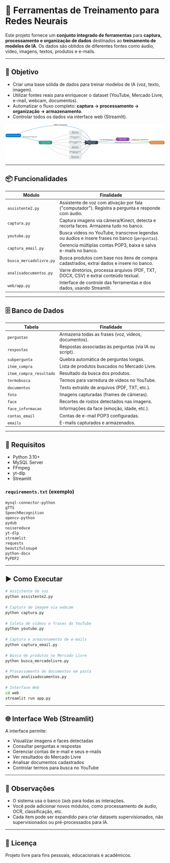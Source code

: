 # 🧠 Ferramentas de Treinamento para Redes Neurais

Este projeto fornece um **conjunto integrado de ferramentas** para **captura, processamento e organização de dados** destinados ao **treinamento de modelos de IA**. Os dados são obtidos de diferentes fontes como áudio, vídeo, imagens, textos, produtos e e-mails.

---

## 🎯 Objetivo

- Criar uma base sólida de dados para treinar modelos de IA (voz, texto, imagem).
- Utilizar fontes reais para enriquecer o dataset (YouTube, Mercado Livre, e-mail, webcam, documentos).
- Automatizar o fluxo completo: **captura → processamento → organização → armazenamento**.
- Controlar todos os dados via interface web (Streamlit).

![Diagrama do Projeto](https://github.com/marcelomaurin/TreinamentosIA/blob/main/Diagrama_Ferramentas_Treinamento_Comercial.png?raw=true)


---

## 📦 Funcionalidades

| Módulo                    | Finalidade |
|--------------------------|------------|
| `assistente2.py`         | Assistente de voz com ativação por fala ("computador"). Registra a pergunta e responde com áudio. |
| `captura.py`             | Captura imagens via câmera/Kinect, detecta e recorta faces. Armazena tudo no banco. |
| `youtube.py`             | Busca vídeos no YouTube, transcreve legendas ou áudios e insere frases no banco (`perguntas`). |
| `captura_email.py`       | Gerencia múltiplas contas POP3, baixa e salva e-mails no banco. |
| `busca_mercadolivre.py`  | Busca produtos com base nos itens de compra cadastrados, extrai dados e insere no banco. |
| `analisadocumentos.py`   | Varre diretórios, processa arquivos (PDF, TXT, DOCX, CSV) e extrai conteúdo textual. |
| `web/app.py`             | Interface de controle das ferramentas e dos dados, usando Streamlit. |

---

## 🗄️ Banco de Dados

| Tabela                     | Finalidade |
|----------------------------|------------|
| `perguntas`               | Armazena todas as frases (voz, vídeos, documentos). |
| `respostas`               | Respostas associadas às perguntas (via IA ou script). |
| `subpergunta`             | Quebra automática de perguntas longas. |
| `item_compra`             | Lista de produtos buscados no Mercado Livre. |
| `item_compra_resultado`   | Resultado da busca dos produtos. |
| `termobusca`              | Termos para varredura de vídeos no YouTube. |
| `documentos`              | Texto extraído de arquivos (PDF, TXT, etc.). |
| `foto`                    | Imagens capturadas (frames de câmeras). |
| `face`                    | Recortes de rostos detectados nas imagens. |
| `face_informacao`         | Informações da face (emoção, idade, etc.). |
| `contas_email`            | Contas de e-mail POP3 configuradas. |
| `emails`                  | E-mails capturados e armazenados. |

---

## 📂 Requisitos

- Python 3.10+
- MySQL Server
- FFmpeg
- yt-dlp
- Streamlit

### `requirements.txt` (exemplo)

```text
mysql-connector-python
gTTS
SpeechRecognition
opencv-python
pydub
noisereduce
yt-dlp
streamlit
requests
beautifulsoup4
python-docx
PyPDF2
```

---

## ▶️ Como Executar

```bash
# Assistente de voz
python assistente2.py

# Captura de imagem via webcam
python captura.py

# Coleta de vídeos e frases do YouTube
python youtube.py

# Captura e armazenamento de e-mails
python captura_email.py

# Busca de produtos no Mercado Livre
python busca_mercadolivre.py

# Processamento de documentos em pasta
python analisadocumentos.py

# Interface Web
cd web
streamlit run app.py
```

---

## 🌐 Interface Web (Streamlit)

A interface permite:

- Visualizar imagens e faces detectadas
- Consultar perguntas e respostas
- Gerenciar contas de e-mail e seus e-mails
- Ver resultados do Mercado Livre
- Analisar documentos cadastrados
- Controlar termos para busca no YouTube

---

## 📌 Observações

- O sistema usa o banco `IAdb` para todas as interações.
- Você pode adicionar novos módulos, como processamento de áudio, OCR, classificação, etc.
- Cada item pode ser expandido para criar datasets supervisionados, não supervisionados ou pré-processados para IA.

---

## 📄 Licença

Projeto livre para fins pessoais, educacionais e acadêmicos.

